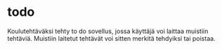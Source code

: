# todo

Koulutehtäväksi tehty to do sovellus, jossa käyttäjä voi laittaa muistiin tehtäviä. Muistiin laitetut tehtävät voi sitten merkitä tehdyiksi tai poistaa.
